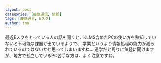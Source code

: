 ```yaml
---
layout: post
categories: [慶應通信, 情報]
tags: [慶應通信, Eスク]
author: tmo
---
```

最近Eスクをとっている人の話を聞くと、KLMS含めたPCの使い方を熟知していないと不可能な課題が出ているようで、
学業というより情報処理の能力が測られているのではないかと思ってしまいますね...
通学だと周りに気軽に聞けますが、地方で孤立しているPC苦手な方は、よく注意ですね。